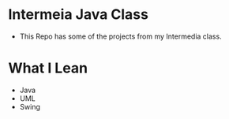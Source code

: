 # Intermeia Java Class
 - This Repo has some of the projects from my Intermedia class.
 
# What I Lean
- Java
- UML 
- Swing

